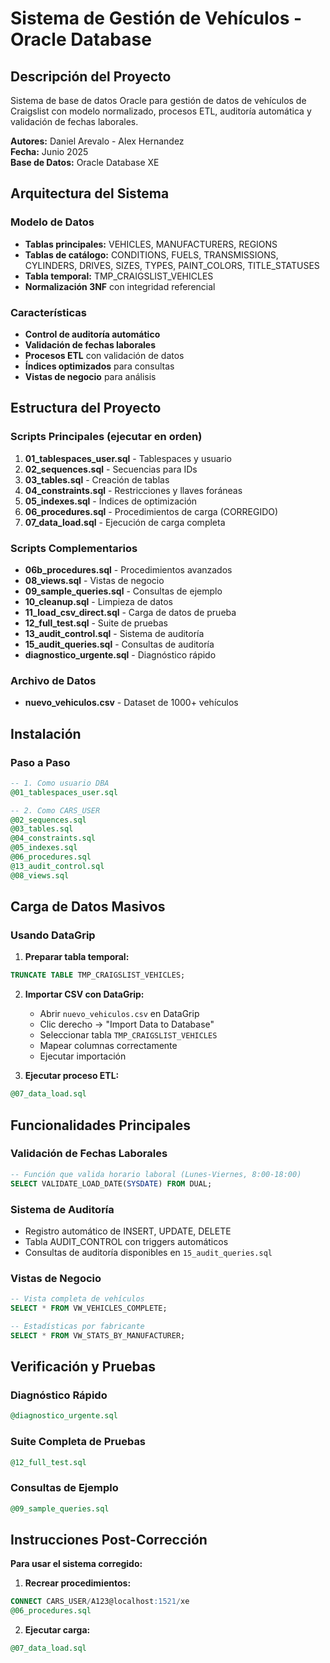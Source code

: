 # Sistema de Gestión de Vehículos - Oracle Database

## Descripción del Proyecto

Sistema de base de datos Oracle para gestión de datos de vehículos de Craigslist con modelo normalizado, procesos ETL, auditoría automática y validación de fechas laborales.

**Autores:** Daniel Arevalo - Alex Hernandez  
**Fecha:** Junio 2025  
**Base de Datos:** Oracle Database XE  

## Arquitectura del Sistema

### Modelo de Datos
- **Tablas principales:** VEHICLES, MANUFACTURERS, REGIONS
- **Tablas de catálogo:** CONDITIONS, FUELS, TRANSMISSIONS, CYLINDERS, DRIVES, SIZES, TYPES, PAINT_COLORS, TITLE_STATUSES
- **Tabla temporal:** TMP_CRAIGSLIST_VEHICLES
- **Normalización 3NF** con integridad referencial

### Características
- **Control de auditoría automático**
- **Validación de fechas laborales**
- **Procesos ETL** con validación de datos
- **Índices optimizados** para consultas
- **Vistas de negocio** para análisis

## Estructura del Proyecto

### Scripts Principales (ejecutar en orden)

1. **01_tablespaces_user.sql** - Tablespaces y usuario
2. **02_sequences.sql** - Secuencias para IDs
3. **03_tables.sql** - Creación de tablas
4. **04_constraints.sql** - Restricciones y llaves foráneas
5. **05_indexes.sql** - Índices de optimización
6. **06_procedures.sql** - Procedimientos de carga (CORREGIDO)
7. **07_data_load.sql** - Ejecución de carga completa

### Scripts Complementarios

- **06b_procedures.sql** - Procedimientos avanzados
- **08_views.sql** - Vistas de negocio
- **09_sample_queries.sql** - Consultas de ejemplo
- **10_cleanup.sql** - Limpieza de datos
- **11_load_csv_direct.sql** - Carga de datos de prueba
- **12_full_test.sql** - Suite de pruebas
- **13_audit_control.sql** - Sistema de auditoría
- **15_audit_queries.sql** - Consultas de auditoría
- **diagnostico_urgente.sql** - Diagnóstico rápido

### Archivo de Datos

- **nuevo_vehiculos.csv** - Dataset de 1000+ vehículos

## Instalación

### Paso a Paso

```sql
-- 1. Como usuario DBA
@01_tablespaces_user.sql

-- 2. Como CARS_USER
@02_sequences.sql
@03_tables.sql
@04_constraints.sql
@05_indexes.sql
@06_procedures.sql
@13_audit_control.sql
@08_views.sql
```

## Carga de Datos Masivos

### Usando DataGrip

1. **Preparar tabla temporal:**
```sql
TRUNCATE TABLE TMP_CRAIGSLIST_VEHICLES;
```

2. **Importar CSV con DataGrip:**
   - Abrir `nuevo_vehiculos.csv` en DataGrip
   - Clic derecho → "Import Data to Database"
   - Seleccionar tabla `TMP_CRAIGSLIST_VEHICLES`
   - Mapear columnas correctamente
   - Ejecutar importación

3. **Ejecutar proceso ETL:**
```sql
@07_data_load.sql
```

## Funcionalidades Principales

### Validación de Fechas Laborales
```sql
-- Función que valida horario laboral (Lunes-Viernes, 8:00-18:00)
SELECT VALIDATE_LOAD_DATE(SYSDATE) FROM DUAL;
```

### Sistema de Auditoría
- Registro automático de INSERT, UPDATE, DELETE
- Tabla AUDIT_CONTROL con triggers automáticos
- Consultas de auditoría disponibles en `15_audit_queries.sql`

### Vistas de Negocio
```sql
-- Vista completa de vehículos
SELECT * FROM VW_VEHICLES_COMPLETE;

-- Estadísticas por fabricante
SELECT * FROM VW_STATS_BY_MANUFACTURER;
```

## Verificación y Pruebas

### Diagnóstico Rápido
```sql
@diagnostico_urgente.sql
```

### Suite Completa de Pruebas
```sql
@12_full_test.sql
```

### Consultas de Ejemplo
```sql
@09_sample_queries.sql
```

## Instrucciones Post-Corrección

**Para usar el sistema corregido:**

1. **Recrear procedimientos:**
```sql
CONNECT CARS_USER/A123@localhost:1521/xe
@06_procedures.sql
```

2. **Ejecutar carga:**
```sql
@07_data_load.sql
```